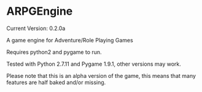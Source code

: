 # ARPGEngine
Current Version: 0.2.0a

A game engine for Adventure/Role Playing Games

Requires python2 and pygame to run.

Tested with Python 2.7.11 and Pygame 1.9.1, other versions may work.

Please note that this is an alpha version of the game, this means that many features are half baked and/or missing.
